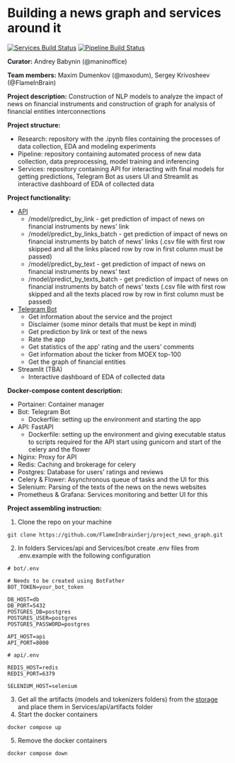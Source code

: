 # Building a news graph and services around it

[![Services Build Status](https://github.com/FlameInBrainSerj/project_news_graph/actions/workflows/services.yml/badge.svg?branch=main)](https://github.com/FlameInBrainSerj/project_news_graph/actions/workflows/services.yml) [![Pipeline Build Status](https://github.com/FlameInBrainSerj/project_news_graph/actions/workflows/pipeline.yml/badge.svg?branch=main)](https://github.com/FlameInBrainSerj/project_news_graph/blob/main/.github/workflows/pipeline.yml)

**Curator:** Andrey Babynin (@maninoffice)

**Team members:** Maxim Dumenkov (@maxodum), Sergey Krivosheev (@FlameInBrain)

**Project description:** Construction of NLP models to analyze the impact of news on financial instruments and construction of graph for analysis of financial entities interconnections

**Project structure:**
- Research: repository with the .ipynb files containing the processes of data collection, EDA and modeling experiments
- Pipeline: repository containing automated process of new data collection, data preprocessing, model training and inferencing
- Services: repository containing API for interacting with final models for getting predictions, Telegram Bot as users UI and Streamlit as interactive dashboard of EDA of collected data

**Project functionality:**
- [API](http://185.209.31.172:8189/docs)
    - /model/predict_by_link - get prediction of impact of news on financial instruments by news' link
    - /model/predict_by_links_batch - get prediction of impact of news on financial instruments by batch of news' links (.csv file with first row skipped and all the links placed row by row in first column must be passed)
    - /model/predict_by_text - get prediction of impact of news on financial instruments by news' text
    - /model/predict_by_texts_batch - get prediction of impact of news on financial instruments by batch of news' texts (.csv file with first row skipped and all the texts placed row by row in first column must be passed)
- [Telegram Bot](https://t.me/project_news_anal_bot)
    - Get information about the service and the project
    - Disclaimer (some minor details that must be kept in mind)
    - Get prediction by link or text of the news
    - Rate the app
    - Get statistics of the app' rating and the users' comments
    - Get information about the ticker from MOEX top-100
    - Get the graph of financial entities
- Streamlit (TBA)
    * Interactive dashboard of EDA of collected data


**Docker-compose content description:**
- Portainer: Container manager
- Bot: Telegram Bot
    - Dockerfile: setting up the environment and starting the app
- API: FastAPI
    - Dockerfile: setting up the environment and giving executable status to scripts required for the API start using gunicorn and start of the celery and the flower
- Nginx: Proxy for API
- Redis: Caching and brokerage for celery
- Postgres: Database for users' ratings and reviews
- Celery & Flower: Asynchronous queue of tasks and the UI for this
- Selenium: Parsing of the texts of the news on the news websites
- Prometheus & Grafana: Services monitoring and better UI for this

**Project assembling instruction:**

1. Clone the repo on your machine
```
git clone https://github.com/FlameInBrainSerj/project_news_graph.git
```
2. In folders Services/api and Services/bot create .env files from .env.example with the following configuration
```
# bot/.env

# Needs to be created using BotFather
BOT_TOKEN=your_bot_token

DB_HOST=db
DB_PORT=5432
POSTGRES_DB=postgres
POSTGRES_USER=postgres
POSTGRES_PASSWORD=postgres

API_HOST=api
API_PORT=8000
```
```
# api/.env

REDIS_HOST=redis
REDIS_PORT=6379

SELENIUM_HOST=selenium
```
3. Get all the artifacts (models and tokenizers folders) from the [storage](https://disk.yandex.ru/d/sdQmEjHlah6BBg) and place them in Services/api/artifacts folder
4. Start the docker containers
```
docker compose up
```
5. Remove the docker containers
```
docker compose down
```
